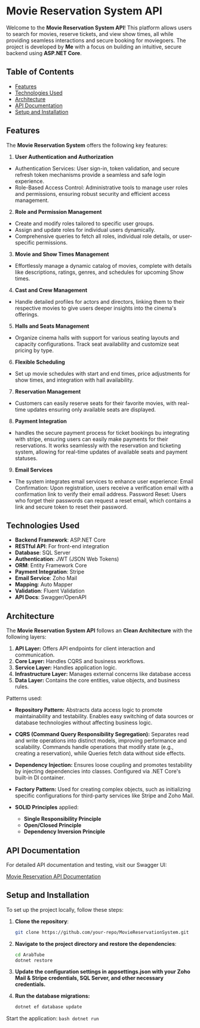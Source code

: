 # Movie Reservation System API

Welcome to the **Movie Reservation System API**! This platform allows users to search for movies, reserve tickets, and view show times, all while providing seamless interactions and secure booking for moviegoers. The project is developed by **Me** with a focus on building an intuitive, secure backend using **ASP.NET Core**.

## Table of Contents

- [Features](#features)
- [Technologies Used](#technologies-used)
- [Architecture](#architecture)
- [API Documentation](#api-documentation)
- [Setup and Installation](#setup-and-installation)

## Features

The **Movie Reservation System** offers the following key features:

1. **User Authentication and Authorization**

- Authentication Services: User sign-in, token validation, and secure refresh token mechanisms provide a seamless and safe login experience.
- Role-Based Access Control: Administrative tools to manage user roles and permissions, ensuring robust security and efficient access management.

2. **Role and Permission Management**

- Create and modify roles tailored to specific user groups.
- Assign and update roles for individual users dynamically.
- Comprehensive queries to fetch all roles, individual role details, or user-specific permissions.

3. **Movie and Show Times Management**

- Effortlessly manage a dynamic catalog of movies, complete with details like descriptions, ratings, genres, and schedules for upcoming Show times.

4. **Cast and Crew Management**

- Handle detailed profiles for actors and directors, linking them to their respective movies to give users deeper insights into the cinema's offerings.

5. **Halls and Seats Management**

- Organize cinema halls with support for various seating layouts and capacity configurations. Track seat availability and customize seat pricing by type.

6. **Flexible Scheduling**

- Set up movie schedules with start and end times, price adjustments for show times, and integration with hall availability.

7. **Reservation Management**

- Customers can easily reserve seats for their favorite movies, with real-time updates ensuring only available seats are displayed.

8. **Payment Integration**

- handles the secure payment process for ticket bookings bu integrating with stripe, ensuring users can easily make payments for their reservations.
  It works seamlessly with the reservation and ticketing system, allowing for real-time updates of available seats and payment statuses.

9. **Email Services**

- The system integrates email services to enhance user experience:
  Email Confirmation: Upon registration, users receive a verification email with a confirmation link to verify their email address.
  Password Reset: Users who forget their passwords can request a reset email, which contains a link and secure token to reset their password.

## Technologies Used

- **Backend Framework**: ASP.NET Core
- **RESTful API**: For front-end integration
- **Database**: SQL Server
- **Authentication**: JWT (JSON Web Tokens)
- **ORM**: Entity Framework Core
- **Payment Integration**: Stripe
- **Email Service**: Zoho Mail
- **Mapping**: Auto Mapper
- **Validation**: Fluent Validation
- **API Docs**: Swagger/OpenAPI

## Architecture

The **Movie Reservation System API** follows an **Clean Architecture** with the following layers:

1. **API Layer:** Offers API endpoints for client interaction and communication.
2. **Core Layer:** Handles CQRS and business workflows.
3. **Service Layer:** Handles application logic.
4. **Infrastructure Layer:** Manages external concerns like database access
5. **Data Layer:** Contains the core entities, value objects, and business rules.

Patterns used:

- **Repository Pattern:**
  Abstracts data access logic to promote maintainability and testability.
  Enables easy switching of data sources or database technologies without affecting business logic.

- **CQRS (Command Query Responsibility Segregation):**
  Separates read and write operations into distinct models, improving performance and scalability.
  Commands handle operations that modify state (e.g., creating a reservation), while Queries fetch data without side effects.

- **Dependency Injection:**
  Ensures loose coupling and promotes testability by injecting dependencies into classes.
  Configured via .NET Core's built-in DI container.

- **Factory Pattern:**
  Used for creating complex objects, such as initializing specific configurations for third-party services like Stripe and Zoho Mail.

- **SOLID Principles** applied:
  - **Single Responsibility Principle**
  - **Open/Closed Principle**
  - **Dependency Inversion Principle**

## API Documentation

For detailed API documentation and testing, visit our Swagger UI:

[Movie Reservation API Documentation](https://cinemaapi.runasp.net/swagger/index.html)

## Setup and Installation

To set up the project locally, follow these steps:

1. **Clone the repository**:

   ```bash
   git clone https://github.com/your-repo/MovieReservationSystem.git
   ```

2. **Navigate to the project directory and restore the dependencies**:

   ```bash
   cd ArabTube
   dotnet restore
   ```

3. **Update the configuration settings in appsettings.json with your Zoho Mail & Stripe credentials, SQL Server, and other necessary credentials.**

4. **Run the database migrations:**

   ```bash
   dotnet ef database update
   ```

Start the application:
`bash
    dotnet run
    `
